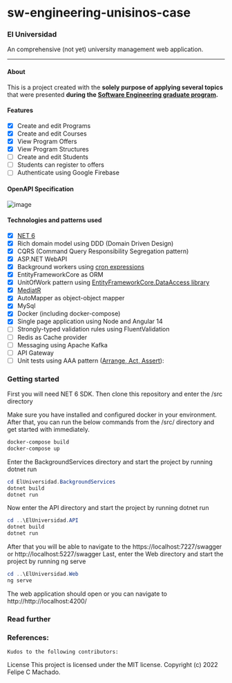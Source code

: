 # sw-engineering-unisinos-case 
### El Universidad
An comprehensive (not yet) university management web application. 

------------
#### About

This is a project created with the **solely purpose of applying several topics** that were presented **during the [Software Engineering graduate program](https://www.unisinos.br/pos/especializacao/engenharia-de-software/hibrido/porto-alegre).**

#### Features

- [x] Create and edit Programs
- [x] Create and edit Courses
- [x] View Program Offers
- [x] View Program Structures
- [ ] Create and edit Students
- [ ] Students can register to offers
- [ ] Authenticate using Google Firebase

#### OpenAPI Specification
![image](https://user-images.githubusercontent.com/2963750/194724605-4488409e-0a2e-4bcf-85fb-48e4ec01e93a.png)

#### Technologies and patterns used

- [x] [NET 6](https://docs.microsoft.com/pt-br/dotnet/core/whats-new/dotnet-6)
- [x] Rich domain model using DDD (Domain Driven Design)
- [x] CQRS (Command Query Responsibility Segregation pattern)
- [x] ASP.NET WebAPI
- [x] Background workers using [cron expressions](https://github.com/HangfireIO/Cronos)
- [x] EntityFrameworkCore as ORM
- [x] UnitOfWork pattern using [EntityFrameworkCore.DataAccess library](https://github.com/ffernandolima/ef-core-data-access/tree/ef-core-6)
- [x] [MediatR](https://github.com/jbogard/MediatR)
- [x] AutoMapper as object-object mapper
- [x] MySql
- [x] Docker (including docker-compose)
- [x] Single page application using Node and Angular 14
- [ ] Strongly-typed validation rules using FluentValidation
- [ ] Redis as Cache provider
- [ ] Messaging using Apache Kafka
- [ ] API Gateway
- [ ] Unit tests using AAA pattern ([Arrange, Act, Assert](https://docs.microsoft.com/pt-br/visualstudio/test/unit-test-basics?view=vs-2022)): 

### Getting started

First you will need NET 6 SDK. Then clone this repository and enter the /src directory

Make sure you have installed and configured docker in your environment. 
After that, you can run the below commands from the /src/ directory and get started with immediately.

```powershell
docker-compose build
docker-compose up
```

Enter the BackgroundServices directory and start the project by running dotnet run 
```powershell
cd ElUniversidad.BackgroundServices
dotnet build
dotnet run
```
Now enter the API directory and start the project by running dotnet run  
```powershell
cd ..\ElUniversidad.API
dotnet build
dotnet run
```
After that you will be able to navigate to the https://localhost:7227/swagger or http://localhost:5227/swagger
Last, enter the Web directory and start the project by running ng serve
```powershell
cd ..\ElUniversidad.Web
ng serve
```
The web application should open or you can navigate to http://http://localhost:4200/

### Read further

### References:
    
    Kudos to the following contributors:

License This project is licensed under the MIT license. Copyright (c) 2022 Felipe C Machado.
